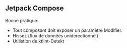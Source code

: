 ## Jetpack Compose
Bonne pratique:
- Tout composant doit exposer un paramètre Modifier.
- Hissez (flux de données uniderectionnel)
- Utilistion de ktlint-Detekt